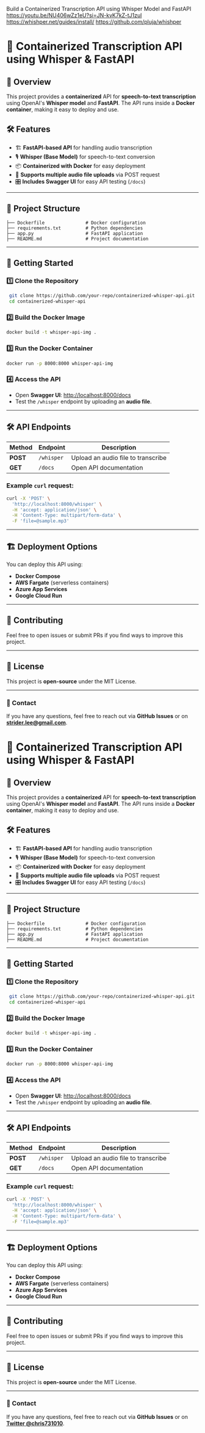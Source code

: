  Build a Containerized Transcription API using Whisper Model and FastAPI
 https://youtu.be/NU406wZz1eU?si=JN-kvK7kZ-tJ1zul
 https://whishper.net/guides/install/
 https://github.com/pluja/whishper

 # 📜 Containerized Transcription API using Whisper & FastAPI

## 🚀 Overview
This project provides a **containerized** API for **speech-to-text transcription** using OpenAI's **Whisper model** and **FastAPI**. The API runs inside a **Docker container**, making it easy to deploy and use.

## 🛠️ Features
- 🏗 **FastAPI-based API** for handling audio transcription
- 🎙 **Whisper (Base Model)** for speech-to-text conversion
- 📦 **Containerized with Docker** for easy deployment
- 📄 **Supports multiple audio file uploads** via POST request
- 🎛 **Includes Swagger UI** for easy API testing (`/docs`)

---

## 📂 Project Structure
```
├── Dockerfile               # Docker configuration
├── requirements.txt         # Python dependencies
├── app.py                   # FastAPI application
├── README.md                # Project documentation
```

---

## 🚀 Getting Started

### 1️⃣ Clone the Repository
```sh
 git clone https://github.com/your-repo/containerized-whisper-api.git
 cd containerized-whisper-api
```

### 2️⃣ Build the Docker Image
```sh
docker build -t whisper-api-img .
```

### 3️⃣ Run the Docker Container
```sh
docker run -p 8000:8000 whisper-api-img
```

### 4️⃣ Access the API
- Open **Swagger UI**: [http://localhost:8000/docs](http://localhost:8000/docs)
- Test the `/whisper` endpoint by uploading an **audio file**.

---

## 🛠️ API Endpoints
| Method | Endpoint  | Description |
|--------|----------|-------------|
| **POST** | `/whisper` | Upload an audio file to transcribe |
| **GET**  | `/docs` | Open API documentation |

### Example `curl` request:
```sh
curl -X 'POST' \
  'http://localhost:8000/whisper' \
  -H 'accept: application/json' \
  -H 'Content-Type: multipart/form-data' \
  -F 'file=@sample.mp3'
```

---

## 🏗 Deployment Options
You can deploy this API using:
- **Docker Compose**
- **AWS Fargate** (serverless containers)
- **Azure App Services**
- **Google Cloud Run**

---

## 🤝 Contributing
Feel free to open issues or submit PRs if you find ways to improve this project.

---

## 📜 License
This project is **open-source** under the MIT License.

---

### 📧 Contact
If you have any questions, feel free to reach out via **GitHub Issues** or on **strider.lee@gmail.com**.


# 📜 Containerized Transcription API using Whisper & FastAPI

## 🚀 Overview
This project provides a **containerized** API for **speech-to-text transcription** using OpenAI's **Whisper model** and **FastAPI**. The API runs inside a **Docker container**, making it easy to deploy and use.

## 🛠️ Features
- 🏗 **FastAPI-based API** for handling audio transcription
- 🎙 **Whisper (Base Model)** for speech-to-text conversion
- 📦 **Containerized with Docker** for easy deployment
- 📄 **Supports multiple audio file uploads** via POST request
- 🎛 **Includes Swagger UI** for easy API testing (`/docs`)

---

## 📂 Project Structure
```
├── Dockerfile               # Docker configuration
├── requirements.txt         # Python dependencies
├── app.py                   # FastAPI application
├── README.md                # Project documentation
```

---

## 🚀 Getting Started

### 1️⃣ Clone the Repository
```sh
 git clone https://github.com/your-repo/containerized-whisper-api.git
 cd containerized-whisper-api
```

### 2️⃣ Build the Docker Image
```sh
docker build -t whisper-api-img .
```

### 3️⃣ Run the Docker Container
```sh
docker run -p 8000:8000 whisper-api-img
```

### 4️⃣ Access the API
- Open **Swagger UI**: [http://localhost:8000/docs](http://localhost:8000/docs)
- Test the `/whisper` endpoint by uploading an **audio file**.

---

## 🛠️ API Endpoints
| Method | Endpoint  | Description |
|--------|----------|-------------|
| **POST** | `/whisper` | Upload an audio file to transcribe |
| **GET**  | `/docs` | Open API documentation |

### Example `curl` request:
```sh
curl -X 'POST' \
  'http://localhost:8000/whisper' \
  -H 'accept: application/json' \
  -H 'Content-Type: multipart/form-data' \
  -F 'file=@sample.mp3'
```

---

## 🏗 Deployment Options
You can deploy this API using:
- **Docker Compose**
- **AWS Fargate** (serverless containers)
- **Azure App Services**
- **Google Cloud Run**

---

## 🤝 Contributing
Feel free to open issues or submit PRs if you find ways to improve this project.

---

## 📜 License
This project is **open-source** under the MIT License.

---

### 📧 Contact
If you have any questions, feel free to reach out via **GitHub Issues** or on **[Twitter @chris731010](https://twitter.com/chris731010)**.

